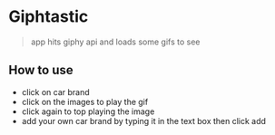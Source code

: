 
# Giphtastic

> app hits giphy api and loads some gifs to see


## How to use

- click on car brand
- click on the images to play the gif
- click again to top playing the image
- add your own car brand by typing it in the text box then click add

